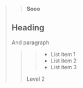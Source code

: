 >> **Sooo**
>> 
> Heading
> -------
> 
> And paragraph
> 
>>> * List item 1
>>> * List item 2
>>> * List item 3
>>> 
>> Level 2